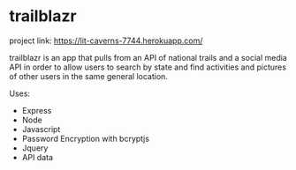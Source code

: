 # trailblazr

project link: https://lit-caverns-7744.herokuapp.com/

trailblazr is an app that pulls from an API of national trails and a social media API in order to allow users to search by state and find activities and pictures of other users in the same general location.

Uses:
  - Express
  - Node
  - Javascript
  - Password Encryption with bcryptjs
  - Jquery
  - API data
